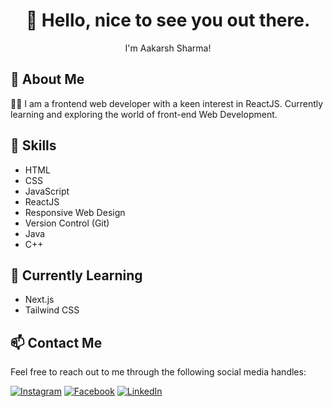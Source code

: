<div align="center">

# 👋 Hello, nice to see you out there.
I'm Aakarsh Sharma!
</div>

## 🌟 About Me

👩‍💻 I am a frontend web developer with a keen interest in ReactJS. Currently learning and exploring the world of front-end Web Development.

## 🚀 Skills

- HTML
- CSS
- JavaScript
- ReactJS
- Responsive Web Design
- Version Control (Git)
- Java
- C++

## 🌱 Currently Learning

- Next.js 
- Tailwind CSS


## 📫 Contact Me

Feel free to reach out to me through the following social media handles:

[![Instagram](https://img.shields.io/badge/-Instagram-E4405F?style=flat&logo=instagram&logoColor=white)](https://www.instagram.com/aakarsh_20.01)
[![Facebook](https://img.shields.io/badge/-Facebook-1877F2?style=flat&logo=facebook&logoColor=white)](https://www.facebook.com/your_facebook_profile)
[![LinkedIn](https://img.shields.io/badge/-LinkedIn-0077B5?style=flat&logo=linkedin&logoColor=white)](https://www.linkedin.com/in/aakarsh-sharma-a68812223/)
